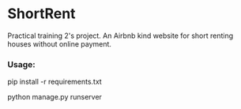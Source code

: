 # ShortRent
Practical training 2's project. An Airbnb kind website for short renting houses without online payment.

### Usage:
pip install -r requirements.txt

python manage.py runserver

